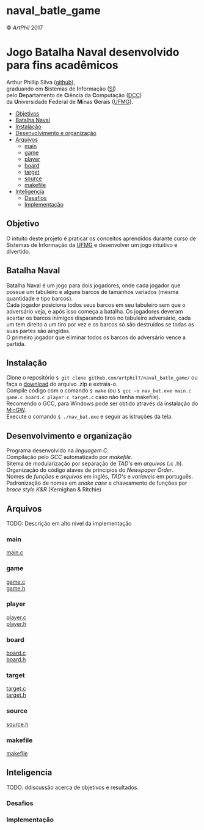 # naval_batle_game
© _ArtPhil_ 2017

# Jogo Batalha Naval desenvolvido para fins acadêmicos
Arthur Phillip Silva ([github](https://artphil7.github.io/)), </br>
graduando em **S**istemas de **I**nformação ([SI](http://dcc.ufmg.br/dcc/?q=pt-br/bsi)) </br>
pelo **D**epartamento de **C**iência da **C**omputação ([DCC](http://dcc.ufmg.br/dcc/)) </br>
da **U**niversidade **F**ederal de **M**inas **G**erais ([UFMG](https://www.ufmg.br/)).

* [Objetivos](#objetivos)
* [Batalha Naval](#batalha-naval)
* [Instalação](#instalação)
* [Desenvolvimento e organização](#desenvolvimento-e-organização)
* [Arquivos](#arquivos)
    * [main](#main)
    * [game](#game)
    * [player](#player)
    * [board](#board)
    * [target](#target)
    * [source](#source)
    * [makefile](#makefile)
* [Inteligencia](#inteligencia)
    * [Desafios](#desafios)
    * [Implementação](#implementação)

## Objetivo
O intuito  deste projeto é praticar os conceitos aprendidos durante curso de Sistemas de Informação da [UFMG](https://www.ufmg.br/) e desenvolver um jogo intuitivo e divertido.

## Batalha Naval
Batalha Naval é um jogo para dois jogadores, onde cada jogador que possue um tabuleiro e alguns barcos de tamanhos variados (mesma quantidade e tipo barcos).</br>
Cada jogador posiciona todos seus barcos em seu tabuleiro sem que o adversário veja, e após isso começa a batalha. Os jogadores
deveram acertar os barcos inimigos disparando tiros no tabuleiro adversário, cada um tem direito a um tiro por vez e os barcos só são destruídos se todas as suas partes são aingidas.</br>
O primeiro jogador que eliminar todos os barcos do adversário vence a partida.

## Instalação
Clone o repositório `$ git clone github.com/artphil7/naval_batle_game/` ou faça o [download](https://github.com/artphil7/naval_batle_game/archive/master.zip) do arquivo .zip e extraia-o.</br>
Compile código com o comando `$ make` (ou `$ gcc -o nav_bat.exe main.c game.c board.c player.c target.c` caso não tenha makefile).</br>
Recomendo o GCC, para Windows pode ser obtido através da instalação do  [MinGW](https://sourceforge.net/projects/mingw/files/).</br>
Execute o comando `$ ./nav_bat.exe` e seguir as istruções da tela.  

## Desenvolvimento e organização
Programa desenvolvido na _linguagem C_.</br>
Compilação pelo _GCC_ automatizado por _makefile_.</br>
Sitema de modularização por separação de _TAD's_ em _arquivos_ (.c .h).</br>
Organização do código ataves de principios do _Newspaper Order_.</br>
Nomes de _funções_ e _arquivos_ em inglês, _TAD's_ e _variaveis_ em português.</br>
Padronização de nomes em _snake case_ e chaveamento de funções por _brace style K&R_ (Kernighan & Ritchie)

## Arquivos
TODO: Descrição em alto nivel da implementação
### main
[main.c](src/main.c)
### game
[game.c](src/game.c)</br>
[game.h](src/game.h)
### player
[player.c](src/player.c)</br>
[player.h](src/player.h)
### board
[board.c](src/board.c)</br>
[board.h](src/board.h)
### target
[target.c](src/target.c)</br>
[target.h](src/target.h)
### source
[source.h](src/source.h)
### makefile
[makefile](makefile)

## Inteligencia
TODO: ddiscussão acerca de objetivos e resultados.
### Desafios
### Implementação
